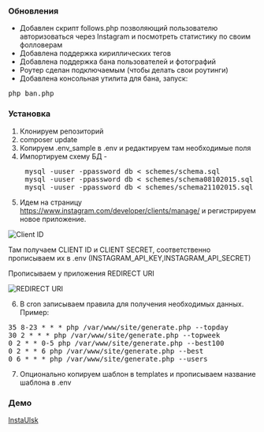 ### Обновления
- Добавлен скрипт follows.php позволяющий пользователю авторизоваться через Instagram и посмотреть статистику по своим фолловерам
- Добавлена поддержка кириллических тегов
- Добавлена поддержка бана пользователей и фотографий
- Роутер сделан подключаемым (чтобы делать свои роутинги)
- Добавлена консольная утилита для бана, запуск:
<pre>
php ban.php
</pre>

### Установка

1. Клонируем репозиторий
2. composer update
3. Копируем .env_sample в .env и редактируем там необходимые поля
4. Импортируем схему БД -
<pre>
	mysql -uuser -ppassword db < schemes/schema.sql
	mysql -uuser -ppassword db < schemes/schema08102015.sql
	mysql -uuser -ppassword db < schemes/schema21102015.sql
</pre>
5. Идем на страницу https://www.instagram.com/developer/clients/manage/ и регистрируем новое приложение.

![Client ID](http://i.imgur.com/oZZ4bKI.png)

Там получаем CLIENT ID и CLIENT SECRET, соответственно прописываем их в .env (INSTAGRAM_API_KEY,INSTAGRAM_API_SECRET)

Прописываем у приложения REDIRECT URI

![REDIRECT URI](http://i.imgur.com/CqehjtK.png)

6. В cron записываем правила для получения необходимых данных.
Пример:
<pre>
35 8-23 * * * php /var/www/site/generate.php --topday
30 2 * * * php /var/www/site/generate.php --topweek
0 2 * * 0-5 php /var/www/site/generate.php --best100
0 2 * * 6 php /var/www/site/generate.php --best
0 6 * * * php /var/www/site/generate.php --users
</pre>
7. Опционально копируем шаблон в templates и прописываем название шаблона в .env

### Демо

[InstaUlsk](http://instaulsk.ru)
